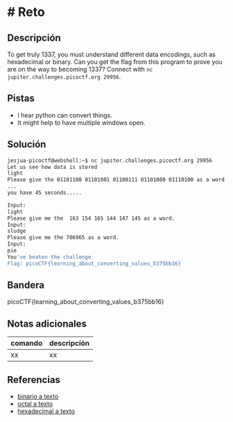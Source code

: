 # # Reto

## Descripción
To get truly 1337, you must understand different data encodings, such as hexadecimal or binary. Can you get the flag from this program to prove you are on the way to becoming 1337? Connect with `nc jupiter.challenges.picoctf.org 29956`.

## Pistas
- I hear python can convert things.
- It might help to have multiple windows open.

## Solución
```bash
jesjua-picoctf@webshell:~$ nc jupiter.challenges.picoctf.org 29956
Let us see how data is stored
light
Please give the 01101100 01101001 01100111 01101000 01110100 as a word.
...
you have 45 seconds.....

Input:
light
Please give me the  163 154 165 144 147 145 as a word.
Input:
sludge
Please give me the 706965 as a word.
Input:
pie
You've beaten the challenge
Flag: picoCTF{learning_about_converting_values_b375bb16}
```

## Bandera
picoCTF{learning_about_converting_values_b375bb16}

## Notas adicionales
| comando | descripción |
| ------ | ------ |
| xx | xx |

## Referencias
- [binario a texto](https://www.traductorbinario.com/)
- [octal a texto](https://photo333.com/octal-to-text-es.php)
- [hexadecimal a texto](https://es.rakko.tools/tools/77/)